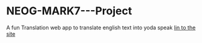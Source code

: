 # NEOG-MARK7---Project
A fun  Translation web app to translate english text into yoda speak
[lin to the site]( https://gospeakyoda.netlify.app/)
